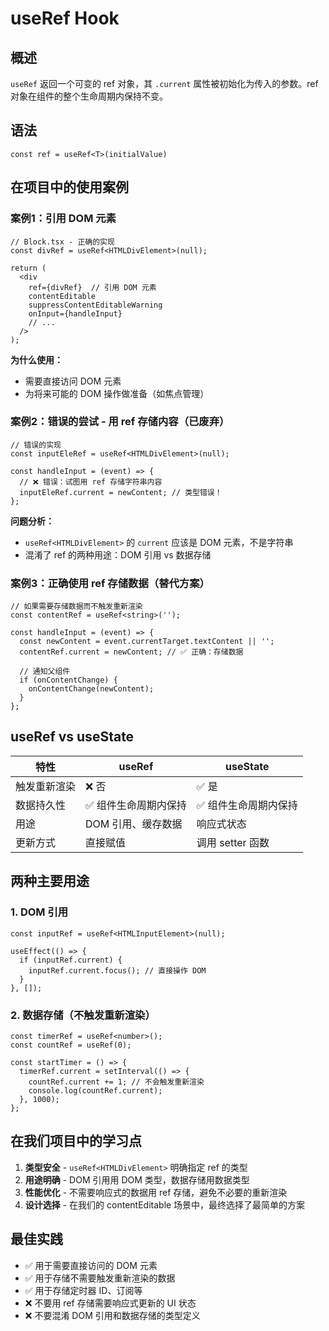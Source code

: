 # useRef Hook

## 概述

`useRef` 返回一个可变的 ref 对象，其 `.current` 属性被初始化为传入的参数。ref 对象在组件的整个生命周期内保持不变。

## 语法

```tsx
const ref = useRef<T>(initialValue)
```

## 在项目中的使用案例

### 案例1：引用 DOM 元素

```tsx
// Block.tsx - 正确的实现
const divRef = useRef<HTMLDivElement>(null);

return (
  <div
    ref={divRef}  // 引用 DOM 元素
    contentEditable
    suppressContentEditableWarning
    onInput={handleInput}
    // ...
  />
);
```

**为什么使用：**
- 需要直接访问 DOM 元素
- 为将来可能的 DOM 操作做准备（如焦点管理）

### 案例2：错误的尝试 - 用 ref 存储内容（已废弃）

```tsx
// 错误的实现
const inputEleRef = useRef<HTMLDivElement>(null);

const handleInput = (event) => {
  // ❌ 错误：试图用 ref 存储字符串内容
  inputEleRef.current = newContent; // 类型错误！
};
```

**问题分析：**
- `useRef<HTMLDivElement>` 的 `current` 应该是 DOM 元素，不是字符串
- 混淆了 ref 的两种用途：DOM 引用 vs 数据存储

### 案例3：正确使用 ref 存储数据（替代方案）

```tsx
// 如果需要存储数据而不触发重新渲染
const contentRef = useRef<string>('');

const handleInput = (event) => {
  const newContent = event.currentTarget.textContent || '';
  contentRef.current = newContent; // ✅ 正确：存储数据

  // 通知父组件
  if (onContentChange) {
    onContentChange(newContent);
  }
};
```

## useRef vs useState

| 特性 | useRef | useState |
|------|--------|----------|
| 触发重新渲染 | ❌ 否 | ✅ 是 |
| 数据持久性 | ✅ 组件生命周期内保持 | ✅ 组件生命周期内保持 |
| 用途 | DOM 引用、缓存数据 | 响应式状态 |
| 更新方式 | 直接赋值 | 调用 setter 函数 |

## 两种主要用途

### 1. DOM 引用
```tsx
const inputRef = useRef<HTMLInputElement>(null);

useEffect(() => {
  if (inputRef.current) {
    inputRef.current.focus(); // 直接操作 DOM
  }
}, []);
```

### 2. 数据存储（不触发重新渲染）
```tsx
const timerRef = useRef<number>();
const countRef = useRef(0);

const startTimer = () => {
  timerRef.current = setInterval(() => {
    countRef.current += 1; // 不会触发重新渲染
    console.log(countRef.current);
  }, 1000);
};
```

## 在我们项目中的学习点

1. **类型安全** - `useRef<HTMLDivElement>` 明确指定 ref 的类型
2. **用途明确** - DOM 引用用 DOM 类型，数据存储用数据类型
3. **性能优化** - 不需要响应式的数据用 ref 存储，避免不必要的重新渲染
4. **设计选择** - 在我们的 contentEditable 场景中，最终选择了最简单的方案

## 最佳实践

- ✅ 用于需要直接访问的 DOM 元素
- ✅ 用于存储不需要触发重新渲染的数据
- ✅ 用于存储定时器 ID、订阅等
- ❌ 不要用 ref 存储需要响应式更新的 UI 状态
- ❌ 不要混淆 DOM 引用和数据存储的类型定义